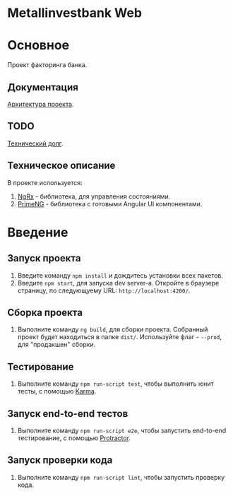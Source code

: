 # Metallinvestbank Web

# Основное

Проект факторинга банка.

## Документация

[Архитектура проекта](https://github.com/mmartisynuk/metallinvestbank-web/blob/master/documentation/ARCHITECTURE.md).

## TODO

[Технический долг](https://github.com/mmartisynuk/metallinvestbank-web/blob/master/documentation/TODO.md).

## Техническое описание

В проекте используется:

1. [NgRx](https://ngrx.io/) - библиотека, для управления состояниями.
2. [PrimeNG](https://www.primefaces.org/) - библиотека с готовыми Angular UI компонентами.

# Введение

## Запуск проекта

1. Введите команду `npm install` и дождитесь установки всех пакетов.
2. Введите `npm start`, для запуска dev server-а. Откройте в браузере страницу, по следующуему URL: `http://localhost:4200/`.

## Сборка проекта

1. Выполните команду `ng build`, для сборки проекта. Собранный проект будет находиться в папке `dist/`. Используйте флаг - `--prod`, для "продакшен" сборки.

## Тестирование

1. Выполните команду `npm run-script test`, чтобы выполнить юнит тесты, с помощью [Karma](https://karma-runner.github.io).

## Запуск end-to-end тестов

1. Выполните команду `npm run-script e2e`, чтобы запустить end-to-end тестирование, с помощью [Protractor](http://www.protractortest.org/).

## Запуск проверки кода

1. Выполните команду `npm run-script lint`, чтобы запустить проверку кода.
